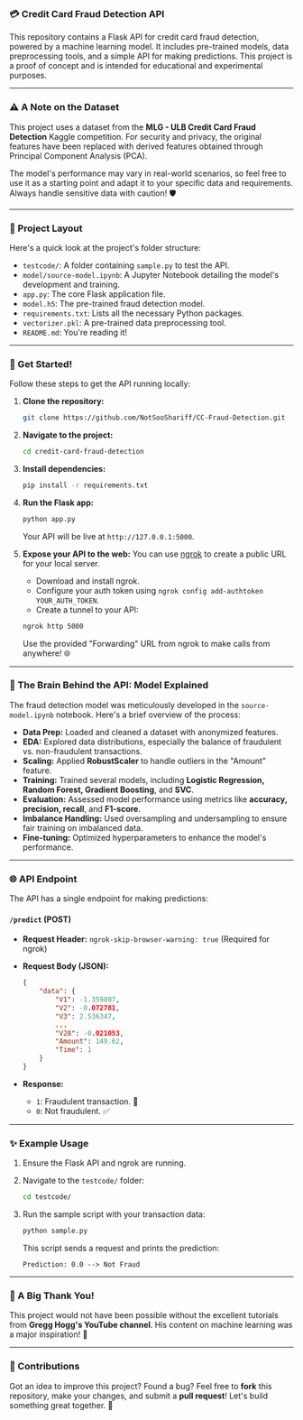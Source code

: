 ### 💳 Credit Card Fraud Detection API

This repository contains a Flask API for credit card fraud detection, powered by a machine learning model. It includes pre-trained models, data preprocessing tools, and a simple API for making predictions. This project is a proof of concept and is intended for educational and experimental purposes.

-----

### ⚠️ A Note on the Dataset

This project uses a dataset from the **MLG - ULB Credit Card Fraud Detection** Kaggle competition. For security and privacy, the original features have been replaced with derived features obtained through Principal Component Analysis (PCA).

The model's performance may vary in real-world scenarios, so feel free to use it as a starting point and adapt it to your specific data and requirements. Always handle sensitive data with caution\! 🛡️

-----

### 📂 Project Layout

Here's a quick look at the project's folder structure:

  * `testcode/`: A folder containing `sample.py` to test the API.
  * `model/source-model.ipynb`: A Jupyter Notebook detailing the model's development and training.
  * `app.py`: The core Flask application file.
  * `model.h5`: The pre-trained fraud detection model.
  * `requirements.txt`: Lists all the necessary Python packages.
  * `vectorizer.pkl`: A pre-trained data preprocessing tool.
  * `README.md`: You're reading it\!

-----

### 🚀 Get Started\!

Follow these steps to get the API running locally:

1.  **Clone the repository:**

    ```bash
    git clone https://github.com/NotSooShariff/CC-Fraud-Detection.git
    ```

2.  **Navigate to the project:**

    ```bash
    cd credit-card-fraud-detection
    ```

3.  **Install dependencies:**

    ```bash
    pip install -r requirements.txt
    ```

4.  **Run the Flask app:**

    ```bash
    python app.py
    ```

    Your API will be live at `http://127.0.0.1:5000`.

5.  **Expose your API to the web:**
    You can use [ngrok](https://ngrok.com/) to create a public URL for your local server.

      * Download and install ngrok.
      * Configure your auth token using `ngrok config add-authtoken YOUR_AUTH_TOKEN`.
      * Create a tunnel to your API:

    <!-- end list -->

    ```bash
    ngrok http 5000
    ```

    Use the provided "Forwarding" URL from ngrok to make calls from anywhere\! 🌐

-----

### 🧠 The Brain Behind the API: Model Explained

The fraud detection model was meticulously developed in the `source-model.ipynb` notebook. Here's a brief overview of the process:

  * **Data Prep:** Loaded and cleaned a dataset with anonymized features.
  * **EDA:** Explored data distributions, especially the balance of fraudulent vs. non-fraudulent transactions.
  * **Scaling:** Applied **RobustScaler** to handle outliers in the "Amount" feature.
  * **Training:** Trained several models, including **Logistic Regression, Random Forest, Gradient Boosting**, and **SVC**.
  * **Evaluation:** Assessed model performance using metrics like **accuracy, precision, recall**, and **F1-score**.
  * **Imbalance Handling:** Used oversampling and undersampling to ensure fair training on imbalanced data.
  * **Fine-tuning:** Optimized hyperparameters to enhance the model's performance.

-----

### 🌐 API Endpoint

The API has a single endpoint for making predictions:

#### `/predict` (POST)

  * **Request Header:** `ngrok-skip-browser-warning: true` (Required for ngrok)

  * **Request Body (JSON):**

    ```json
    {
        "data": {
            "V1": -1.359807,
            "V2": -0.072781,
            "V3": 2.536347,
            ...
            "V28": -0.021053,
            "Amount": 149.62,
            "Time": 1
        }
    }
    ```

  * **Response:**

      * `1`: Fraudulent transaction. 🚩
      * `0`: Not fraudulent. ✅

-----

### ✨ Example Usage

1.  Ensure the Flask API and ngrok are running.

2.  Navigate to the `testcode/` folder:

    ```bash
    cd testcode/
    ```

3.  Run the sample script with your transaction data:

    ```bash
    python sample.py
    ```

    This script sends a request and prints the prediction:

    ```
    Prediction: 0.0 --> Not Fraud
    ```

-----

### 🙏 A Big Thank You\!

This project would not have been possible without the excellent tutorials from **Gregg Hogg's YouTube channel**. His content on machine learning was a major inspiration\! 👏

-----

### 🤝 Contributions

Got an idea to improve this project? Found a bug? Feel free to **fork** this repository, make your changes, and submit a **pull request**\! Let's build something great together. 🚀